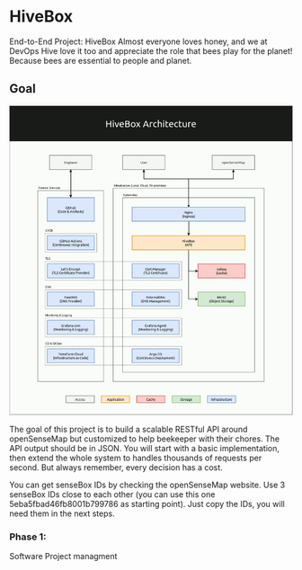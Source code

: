 # HiveBox
End-to-End Project: HiveBox
Almost everyone loves honey, and we at DevOps Hive love it too and appreciate the role that bees play for the planet! Because bees are essential to people and planet.

## Goal

![alt text](image.png)

The goal of this project is to build a scalable RESTful API around openSenseMap but customized to help beekeeper with their chores. The API output should be in JSON. You will start with a basic implementation, then extend the whole system to handles thousands of requests per second. But always remember, every decision has a cost.

You can get senseBox IDs by checking the openSenseMap website. Use 3 senseBox IDs close to each other (you can use this one 5eba5fbad46fb8001b799786 as starting point). Just copy the IDs, you will need them in the next steps.

### Phase 1:
Software Project managment